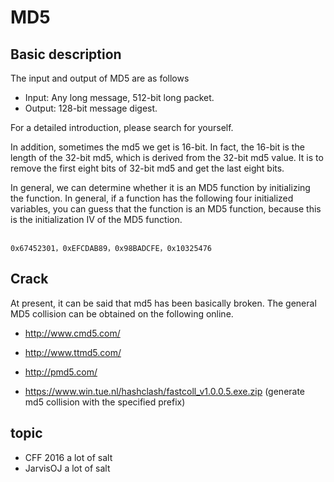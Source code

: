 # MD5



## Basic description


The input and output of MD5 are as follows


- Input: Any long message, 512-bit long packet.
- Output: 128-bit message digest.


For a detailed introduction, please search for yourself.


In addition, sometimes the md5 we get is 16-bit. In fact, the 16-bit is the length of the 32-bit md5, which is derived from the 32-bit md5 value. It is to remove the first eight bits of 32-bit md5 and get the last eight bits.


In general, we can determine whether it is an MD5 function by initializing the function. In general, if a function has the following four initialized variables, you can guess that the function is an MD5 function, because this is the initialization IV of the MD5 function.


```

0x67452301，0xEFCDAB89，0x98BADCFE，0x10325476

```



## Crack


At present, it can be said that md5 has been basically broken. The general MD5 collision can be obtained on the following online.


- http://www.cmd5.com/

- http://www.ttmd5.com/

- http://pmd5.com/

- https://www.win.tue.nl/hashclash/fastcoll_v1.0.0.5.exe.zip (generate md5 collision with the specified prefix)


## topic


- CFF 2016 a lot of salt
- JarvisOJ a lot of salt